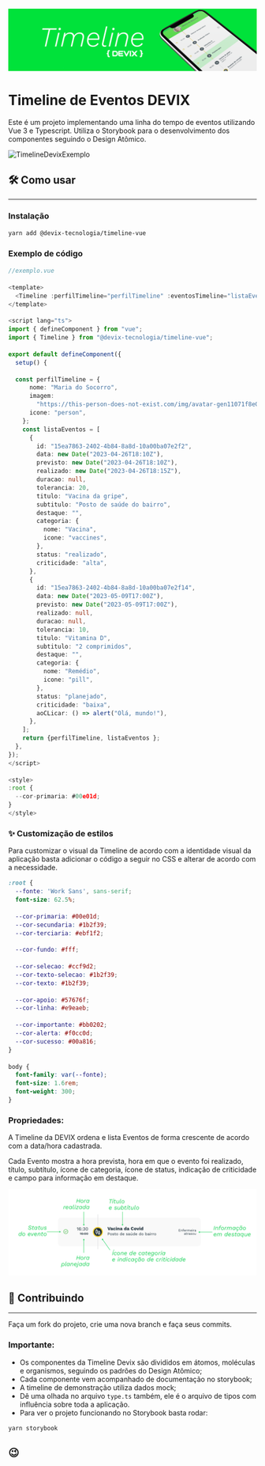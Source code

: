 ![TimelineDevix](https://github.com/devix-tecnologia/timeline-vue/blob/044648477f0b124c6968d4e84de6781d7633b984/docs/timeline_topo.png)



# Timeline de Eventos DEVIX

Este é um projeto implementando uma linha do tempo de eventos utilizando Vue 3 e Typescript. Utiliza o Storybook para o desenvolvimento dos componentes seguindo o Design Atômico. 


![TimelineDevixExemplo](https://github.com/devix-tecnologia/timeline-vue/blob/044648477f0b124c6968d4e84de6781d7633b984/docs/timeline01.gif)


## 🛠 Como usar
---

### Instalação
  

```sh
yarn add @devix-tecnologia/timeline-vue
```

### Exemplo de código
  
```ts
//exemplo.vue

<template>
  <Timeline :perfilTimeline="perfilTimeline" :eventosTimeline="listaEventos" />  
</template>

<script lang="ts">
import { defineComponent } from "vue";
import { Timeline } from "@devix-tecnologia/timeline-vue";

export default defineComponent({
  setup() {

  const perfilTimeline = {
      nome: "Maria do Socorro",
      imagem:
        "https://this-person-does-not-exist.com/img/avatar-gen11071f8e0802a35d66684ee9376722b2.jpg",
      icone: "person",
    };
    const listaEventos = [
      {
        id: "15ea7863-2402-4b84-8a8d-10a00ba07e2f2",
        data: new Date("2023-04-26T18:10Z"),
        previsto: new Date("2023-04-26T18:10Z"),
        realizado: new Date("2023-04-26T18:15Z"),
        duracao: null,
        tolerancia: 20,
        titulo: "Vacina da gripe",
        subtitulo: "Posto de saúde do bairro",
        destaque: "",
        categoria: {
          nome: "Vacina",
          icone: "vaccines",
        },
        status: "realizado",
        criticidade: "alta",
      },
      {
        id: "15ea7863-2402-4b84-8a8d-10a00ba07e2f14",
        data: new Date("2023-05-09T17:00Z"),
        previsto: new Date("2023-05-09T17:00Z"),
        realizado: null,
        duracao: null,
        tolerancia: 10,
        titulo: "Vitamina D",
        subtitulo: "2 comprimidos",
        destaque: "",
        categoria: {
          nome: "Remédio",
          icone: "pill",
        },
        status: "planejado",
        criticidade: "baixa",
        aoCLicar: () => alert("Olá, mundo!"),
      },
    ];
    return {perfilTimeline, listaEventos };
  },
});
</script>

<style>
:root {
  --cor-primaria: #00e01d;
}
</style>
```


### ✨ Customização de estilos

Para customizar o visual da Timeline de acordo com a identidade visual da aplicação basta adicionar o código a seguir no CSS e alterar de acordo com a necessidade.

```css
:root {
  --fonte: 'Work Sans', sans-serif;
  font-size: 62.5%;

  --cor-primaria: #00e01d;
  --cor-secundaria: #1b2f39;
  --cor-terciaria: #ebf1f2;

  --cor-fundo: #fff;

  --cor-selecao: #ccf9d2;
  --cor-texto-selecao: #1b2f39;
  --cor-texto: #1b2f39;

  --cor-apoio: #57676f;
  --cor-linha: #e9eaeb;

  --cor-importante: #bb0202;
  --cor-alerta: #f0cc0d;
  --cor-sucesso: #00a816;
}

body {
  font-family: var(--fonte);
  font-size: 1.6rem;
  font-weight: 300;
}
```

### Propriedades:
  
A Timeline da DEVIX ordena e lista Eventos de forma crescente de acordo com a data/hora cadastrada.

Cada Evento mostra a hora prevista, hora em que o evento foi realizado, título, subtítulo, ícone de categoria, ícone de status, indicação de criticidade e campo para informação em destaque.


![TimelineDevixExemploEvento](https://github.com/devix-tecnologia/timeline-vue/blob/044648477f0b124c6968d4e84de6781d7633b984/docs/evento.png)


## 🚀  Contribuindo
---

Faça um fork do projeto, crie uma nova branch e faça seus commits.

### Importante:
- Os componentes da Timeline Devix são divididos em átomos, moléculas e organismos, seguindo os padrões do Design Atômico;
- Cada componente vem acompanhado de documentação no storybook;
- A timeline de demonstração utiliza dados mock;
- Dê uma olhada no arquivo ``` type.ts ``` também, ele é o arquivo de tipos com influência sobre toda a aplicação.
- Para ver o projeto funcionando no Storybook basta rodar:

```sh 
yarn storybook 
```

## 😉